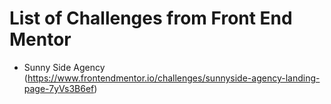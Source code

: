 # List of Challenges from Front End Mentor

 - Sunny Side Agency (https://www.frontendmentor.io/challenges/sunnyside-agency-landing-page-7yVs3B6ef)